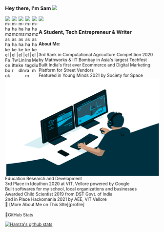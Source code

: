 ### Hey there, I'm  Sam <img src="https://media.giphy.com/media/hvRJCLFzcasrR4ia7z/giphy.gif" width="25px">

[<img align="left" alt="m-hamzashakeel | Facebook" width=22px src="https://cdn.jsdelivr.net/npm/simple-icons@v3/icons/facebook.svg">][facebook]
[<img align="left" alt="m-hamzashakeel | Twitter" width=22px src="https://cdn.jsdelivr.net/npm/simple-icons@v3/icons/twitter.svg">][twitter]
[<img align="left" alt="m-hamzashakeel | LinkedIn" width=22px src="https://cdn.jsdelivr.net/npm/simple-icons@v3/icons/linkedin.svg">][linkedin]
[<img align="left" alt="m-hamzashakeel | Instagram" width=22px src="https://cdn.jsdelivr.net/npm/simple-icons@v3/icons/instagram.svg">][instagram]
[<img align="left" alt="m-hamzashakeel | Medium" width=22px src="https://cdn.jsdelivr.net/npm/simple-icons@v3/icons/medium.svg">][medium]

![](https://visitor-badge.glitch.me/badge?page_id=abhisheknaiidu.abhisheknaiidu)

### A Student, Tech Entrepreneur & Writer

<img align="right" alt="GIF" src="code.gif" width="500" height="320" />

#### About Me:


<summary>3rd Rank in Computational Agriculture Competition 2020 by Mathworks & IIT Bombay in Asia's largest Techfest</summary>
<summary>Built India's first ever Ecommerce and Digital Marketing Platform for Street Vendors</summary>
<summary>Featured in Young Minds 2021 by Society for Space Education Research and Development</summary>
<summary>3rd Place in Ideathon 2020 at VIT, Vellore powered by Google</summary>
<summary>Built softwares for my school, local organizations and businesses</summary>
<summary>Awarded Child Scientist 2019 from DST Govt. of India</summary>
<summary>2nd in Place Hackomania 2021 by AEE, VIT Vellore</summary>
<summary>📄 [More About Me on This SIte][profile]</summary>
<br>
📝GitHub Stats
<br>

[![Hamza's github stats](https://github-readme-stats.vercel.app/api?username=SamJeffrey8&theme=gotham)](https://github.com/SamJeffrey8/github-readme-stats)





[twitter]: https://www.twitter.com/Spinozious/
[linkedin]: https://www.linkedin.com/in/sam-jeffrey-2091731a7/
[instagram]: https://www.instagram.com/samjefree/
[medium]: https://medium.com/@sam.8.jy
[facebook]: https://www.facebook.com/mhamzadev
[profile]: https://samjeffrey.web.app/
